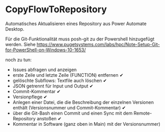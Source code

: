 # CopyFlowToRepository

Automatisches Aktualisieren eines Repository aus Power Automate Desktop.

Für die Git-Funktionalität muss posh-git zu der Powershell hinzugefügt werden.
Siehe https://www.pugetsystems.com/labs/hpc/Note-Setup-Git-for-PowerShell-on-Windows-10-1653/

noch zu tun:
- Issues abfragen und anzeigen
- erste Zeile und letzte Zeile (FUNCTION) entfernen ✔
- gelöschte Subflows: Textfile auch löschen ✔
- JSON getrennt für Input und Output ✔
- Commit-Kommentar ✔
- Versionpflege ✔
- Anlegen einer Datei, die die Beschreibung der einzelnen Versionen enthält (Versionsnummer und Commit-Kommentar) ✔
- über die Git-Bash einen Commit und einen Sync mit dem Remote-Repository anstoßen ✔
- Kommentar in Software (ganz oben in Main) mit der Versionsnummer)

